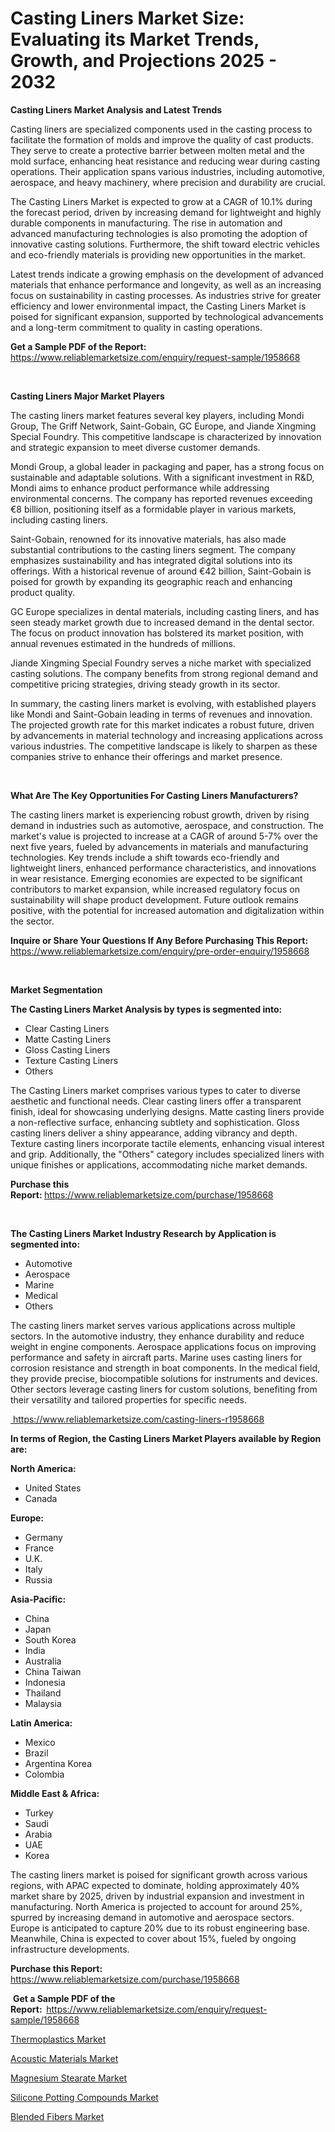 <p><h1>Casting Liners Market Size: Evaluating its Market Trends, Growth, and Projections 2025 - 2032</h1></p><p><strong>Casting Liners Market Analysis and Latest Trends</strong></p>
<p><p>Casting liners are specialized components used in the casting process to facilitate the formation of molds and improve the quality of cast products. They serve to create a protective barrier between molten metal and the mold surface, enhancing heat resistance and reducing wear during casting operations. Their application spans various industries, including automotive, aerospace, and heavy machinery, where precision and durability are crucial.</p><p>The Casting Liners Market is expected to grow at a CAGR of 10.1% during the forecast period, driven by increasing demand for lightweight and highly durable components in manufacturing. The rise in automation and advanced manufacturing technologies is also promoting the adoption of innovative casting solutions. Furthermore, the shift toward electric vehicles and eco-friendly materials is providing new opportunities in the market.</p><p>Latest trends indicate a growing emphasis on the development of advanced materials that enhance performance and longevity, as well as an increasing focus on sustainability in casting processes. As industries strive for greater efficiency and lower environmental impact, the Casting Liners Market is poised for significant expansion, supported by technological advancements and a long-term commitment to quality in casting operations.</p></p>
<p><strong>Get a Sample PDF of the Report:&nbsp;</strong> <a href="https://www.reliablemarketsize.com/enquiry/request-sample/1958668?utm_campaign=1833&utm_medium=2&utm_source=Github&utm_content=ia&utm_term=31032025&utm_id=casting-liners">https://www.reliablemarketsize.com/enquiry/request-sample/1958668</a></p>
<p>&nbsp;</p>
<p><strong>Casting Liners Major Market Players</strong></p>
<p><p>The casting liners market features several key players, including Mondi Group, The Griff Network, Saint-Gobain, GC Europe, and Jiande Xingming Special Foundry. This competitive landscape is characterized by innovation and strategic expansion to meet diverse customer demands.</p><p>Mondi Group, a global leader in packaging and paper, has a strong focus on sustainable and adaptable solutions. With a significant investment in R&D, Mondi aims to enhance product performance while addressing environmental concerns. The company has reported revenues exceeding €8 billion, positioning itself as a formidable player in various markets, including casting liners.</p><p>Saint-Gobain, renowned for its innovative materials, has also made substantial contributions to the casting liners segment. The company emphasizes sustainability and has integrated digital solutions into its offerings. With a historical revenue of around €42 billion, Saint-Gobain is poised for growth by expanding its geographic reach and enhancing product quality.</p><p>GC Europe specializes in dental materials, including casting liners, and has seen steady market growth due to increased demand in the dental sector. The focus on product innovation has bolstered its market position, with annual revenues estimated in the hundreds of millions.</p><p>Jiande Xingming Special Foundry serves a niche market with specialized casting solutions. The company benefits from strong regional demand and competitive pricing strategies, driving steady growth in its sector.</p><p>In summary, the casting liners market is evolving, with established players like Mondi and Saint-Gobain leading in terms of revenues and innovation. The projected growth rate for this market indicates a robust future, driven by advancements in material technology and increasing applications across various industries. The competitive landscape is likely to sharpen as these companies strive to enhance their offerings and market presence.</p></p>
<p>&nbsp;</p>
<p><strong>What Are The Key Opportunities For Casting Liners Manufacturers?</strong></p>
<p><p>The casting liners market is experiencing robust growth, driven by rising demand in industries such as automotive, aerospace, and construction. The market's value is projected to increase at a CAGR of around 5-7% over the next five years, fueled by advancements in materials and manufacturing technologies. Key trends include a shift towards eco-friendly and lightweight liners, enhanced performance characteristics, and innovations in wear resistance. Emerging economies are expected to be significant contributors to market expansion, while increased regulatory focus on sustainability will shape product development. Future outlook remains positive, with the potential for increased automation and digitalization within the sector.</p></p>
<p><strong>Inquire or Share Your Questions If Any Before Purchasing This Report:</strong> <a href="https://www.reliablemarketsize.com/enquiry/pre-order-enquiry/1958668?utm_campaign=1833&utm_medium=2&utm_source=Github&utm_content=ia&utm_term=31032025&utm_id=casting-liners">https://www.reliablemarketsize.com/enquiry/pre-order-enquiry/1958668</a></p>
<p>&nbsp;</p>
<p><strong>Market Segmentation</strong></p>
<p><strong>The Casting Liners Market Analysis by types is segmented into:</strong></p>
<p><ul><li>Clear Casting Liners</li><li>Matte Casting Liners</li><li>Gloss Casting Liners</li><li>Texture Casting Liners</li><li>Others</li></ul></p>
<p><p>The Casting Liners market comprises various types to cater to diverse aesthetic and functional needs. Clear casting liners offer a transparent finish, ideal for showcasing underlying designs. Matte casting liners provide a non-reflective surface, enhancing subtlety and sophistication. Gloss casting liners deliver a shiny appearance, adding vibrancy and depth. Texture casting liners incorporate tactile elements, enhancing visual interest and grip. Additionally, the "Others" category includes specialized liners with unique finishes or applications, accommodating niche market demands.</p></p>
<p><strong>Purchase this Report:&nbsp;</strong><a href="https://www.reliablemarketsize.com/purchase/1958668?utm_campaign=1833&utm_medium=2&utm_source=Github&utm_content=ia&utm_term=31032025&utm_id=casting-liners">https://www.reliablemarketsize.com/purchase/1958668</a></p>
<p>&nbsp;</p>
<p><strong>The Casting Liners Market Industry Research by Application is segmented into:</strong></p>
<p><ul><li>Automotive</li><li>Aerospace</li><li>Marine</li><li>Medical</li><li>Others</li></ul></p>
<p><p>The casting liners market serves various applications across multiple sectors. In the automotive industry, they enhance durability and reduce weight in engine components. Aerospace applications focus on improving performance and safety in aircraft parts. Marine uses casting liners for corrosion resistance and strength in boat components. In the medical field, they provide precise, biocompatible solutions for instruments and devices. Other sectors leverage casting liners for custom solutions, benefiting from their versatility and tailored properties for specific needs.</p></p>
<p><a href="https://www.reliablemarketsize.com/casting-liners-r1958668?utm_campaign=1833&utm_medium=2&utm_source=Github&utm_content=ia&utm_term=31032025&utm_id=casting-liners">&nbsp;https://www.reliablemarketsize.com/casting-liners-r1958668</a></p>
<p><strong>In terms of Region, the Casting Liners Market Players available by Region are:</strong></p>
<p>
    <p> <strong> North America: </strong>
        <ul>
            <li>United States</li>
            <li>Canada</li>
        </ul>
        </p> 
    <p> <strong> Europe: </strong>
        <ul>
            <li>Germany</li>
            <li>France</li>
            <li>U.K.</li>
            <li>Italy</li>
            <li>Russia</li>
        </ul>
        </p> 
    <p> <strong> Asia-Pacific: </strong>
        <ul>
            <li>China</li>
            <li>Japan</li>
            <li>South Korea</li>
            <li>India</li>
            <li>Australia</li>
            <li>China Taiwan</li>
            <li>Indonesia</li>
            <li>Thailand</li>
            <li>Malaysia</li>
        </ul>
        </p> 
    <p> <strong> Latin America: </strong>
        <ul>
            <li>Mexico</li>
            <li>Brazil</li>
            <li>Argentina Korea</li>
            <li>Colombia</li>
        </ul>
        </p> 
    <p> <strong> Middle East & Africa: </strong>
        <ul>
            <li>Turkey</li>
            <li>Saudi</li>
            <li>Arabia</li>
            <li>UAE</li>
            <li>Korea</li>
        </ul>
    </p>
    </p>
<p><p>The casting liners market is poised for significant growth across various regions, with APAC expected to dominate, holding approximately 40% market share by 2025, driven by industrial expansion and investment in manufacturing. North America is projected to account for around 25%, spurred by increasing demand in automotive and aerospace sectors. Europe is anticipated to capture 20% due to its robust engineering base. Meanwhile, China is expected to cover about 15%, fueled by ongoing infrastructure developments.</p></p>
<p><strong>Purchase this Report: </strong><a href="https://www.reliablemarketsize.com/purchase/1958668?utm_campaign=1833&utm_medium=2&utm_source=Github&utm_content=ia&utm_term=31032025&utm_id=casting-liners">https://www.reliablemarketsize.com/purchase/1958668</a></p>
<p>&nbsp;<strong>Get a Sample PDF of the Report:&nbsp;&nbsp;</strong><a href="https://www.reliablemarketsize.com/enquiry/request-sample/1958668?utm_campaign=1833&utm_medium=2&utm_source=Github&utm_content=ia&utm_term=31032025&utm_id=casting-liners">https://www.reliablemarketsize.com/enquiry/request-sample/1958668</a></p>
<p><strong></strong></p>
<p><p><a href="https://github.com/rojannovarwd/Market-Research-Report-List-1/blob/main/thermoplastics-market.md?utm_campaign=1833&utm_medium=2&utm_source=Github&utm_content=ia&utm_term=31032025&utm_id=casting-liners">Thermoplastics Market</a></p><p><a href="https://github.com/marrahcerpas05/Market-Research-Report-List-1/blob/main/acoustic-materials-market.md?utm_campaign=1833&utm_medium=2&utm_source=Github&utm_content=ia&utm_term=31032025&utm_id=casting-liners">Acoustic Materials Market</a></p><p><a href="https://github.com/dichkotuanny/Market-Research-Report-List-1/blob/main/magnesium-stearate-market.md?utm_campaign=1833&utm_medium=2&utm_source=Github&utm_content=ia&utm_term=31032025&utm_id=casting-liners">Magnesium Stearate Market</a></p><p><a href="https://github.com/dahcheeviola/Market-Research-Report-List-1/blob/main/silicone-potting-compounds-market.md?utm_campaign=1833&utm_medium=2&utm_source=Github&utm_content=ia&utm_term=31032025&utm_id=casting-liners">Silicone Potting Compounds Market</a></p><p><a href="https://github.com/rullihipes6h/Market-Research-Report-List-1/blob/main/blended-fibers-market.md?utm_campaign=1833&utm_medium=2&utm_source=Github&utm_content=ia&utm_term=31032025&utm_id=casting-liners">Blended Fibers Market</a></p></p>
